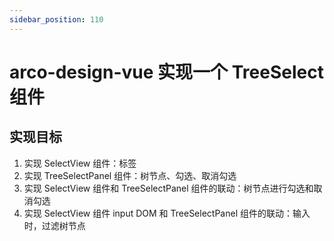 ```yaml
---
sidebar_position: 110
---
```


# arco-design-vue 实现一个 TreeSelect 组件

## 实现目标

1. 实现 SelectView 组件：标签
2. 实现 TreeSelectPanel 组件：树节点、勾选、取消勾选
3. 实现 SelectView 组件和 TreeSelectPanel 组件的联动：树节点进行勾选和取消勾选
4. 实现 SelectView 组件 input DOM 和 TreeSelectPanel 组件的联动：输入时，过滤树节点
